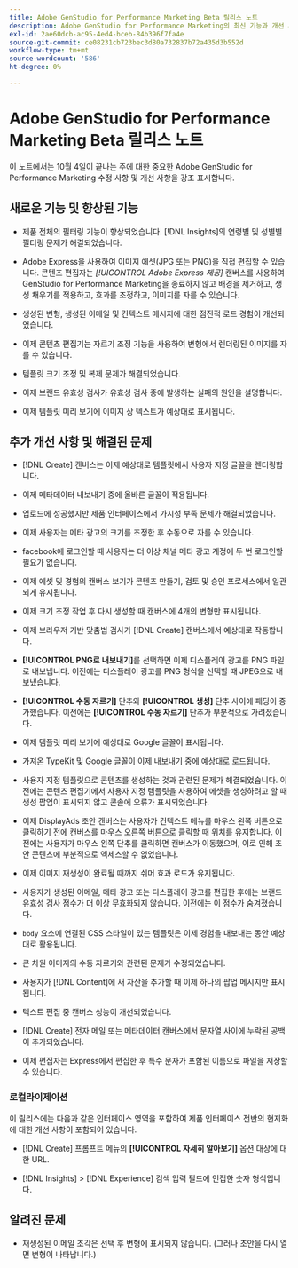 ```yaml
---
title: Adobe GenStudio for Performance Marketing Beta 릴리스 노트
description: Adobe GenStudio for Performance Marketing의 최신 기능과 개선 사항에 대해 알아봅니다.
exl-id: 2ae60dcb-ac95-4ed4-bceb-84b396f7fa4e
source-git-commit: ce08231cb723bec3d80a732837b72a435d3b552d
workflow-type: tm+mt
source-wordcount: '586'
ht-degree: 0%

---
```


# Adobe GenStudio for Performance Marketing Beta 릴리스 노트

이 노트에서는 10월 4일이 끝나는 주에 대한 중요한 Adobe GenStudio for Performance Marketing 수정 사항 및 개선 사항을 강조 표시합니다.

## 새로운 기능 및 향상된 기능

* 제품 전체의 필터링 기능이 향상되었습니다. [!DNL Insights]의 연령별 및 성별별 필터링 문제가 해결되었습니다.  <!-- GS-1198 -->

* Adobe Express을 사용하여 이미지 에셋(JPG 또는 PNG)을 직접 편집할 수 있습니다. 콘텐츠 편집자는 _[!UICONTROL Adobe Express 제공]_ 캔버스를 사용하여 GenStudio for Performance Marketing을 종료하지 않고 배경을 제거하고, 생성 채우기를 적용하고, 효과를 조정하고, 이미지를 자를 수 있습니다. <!-- GS-4615 -->

* 생성된 변형, 생성된 이메일 및 컨텍스트 메시지에 대한 점진적 로드 경험이 개선되었습니다. <!-- GS-4651 3062-->

* 이제 콘텐츠 편집기는 자르기 조정 기능을 사용하여 변형에서 렌더링된 이미지를 자를 수 있습니다. <!-- GS-2342 -->

* 템플릿 크기 조정 및 복제 문제가 해결되었습니다. <!-- GS-4895 -->

* 이제 브랜드 유효성 검사가 유효성 검사 중에 발생하는 실패의 원인을 설명합니다.

* 이제 템플릿 미리 보기에 이미지 상 텍스트가 예상대로 표시됩니다. <!-- GS-5917 -->

## 추가 개선 사항 및 해결된 문제

* [!DNL Create] 캔버스는 이제 예상대로 템플릿에서 사용자 지정 글꼴을 렌더링합니다. <!-- GS-3415 -->

* 이제 메타데이터 내보내기 중에 올바른 글꼴이 적용됩니다. <!-- GS-5875 -->

* 업로드에 성공했지만 제품 인터페이스에서 가시성 부족 문제가 해결되었습니다. <!-- GS-4815 5650-->

* 이제 사용자는 메타 광고의 크기를 조정한 후 수동으로 자를 수 있습니다. <!-- GS-5871 -->

* facebook에 로그인할 때 사용자는 더 이상 채널 메타 광고 계정에 두 번 로그인할 필요가 없습니다. <!-- GS-3009 -->

* 이제 에셋 및 경험의 캔버스 보기가 콘텐츠 만들기, 검토 및 승인 프로세스에서 일관되게 유지됩니다. <!-- GS-5877 -->

* 이제 크기 조정 작업 후 다시 생성할 때 캔버스에 4개의 변형만 표시됩니다. <!-- GS-5869 -->

* 이제 브라우저 기반 맞춤법 검사가 [!DNL Create] 캔버스에서 예상대로 작동합니다. <!-- GS-5760 -->

* **[!UICONTROL PNG로 내보내기]**&#x200B;를 선택하면 이제 디스플레이 광고를 PNG 파일로 내보냅니다. 이전에는 디스플레이 광고를 PNG 형식을 선택할 때 JPEG으로 내보냈습니다. <!-- GS-5545 -->

* **[!UICONTROL 수동 자르기]** 단추와 **[!UICONTROL 생성]** 단추 사이에 패딩이 증가했습니다. 이전에는 **[!UICONTROL 수동 자르기]** 단추가 부분적으로 가려졌습니다. <!-- GS-6084 -->

* 이제 템플릿 미리 보기에 예상대로 Google 글꼴이 표시됩니다. <!-- GS-5946 -->

* 가져온 TypeKit 및 Google 글꼴이 이제 내보내기 중에 예상대로 로드됩니다. <!-- GS-5948 -->

* 사용자 지정 템플릿으로 콘텐츠를 생성하는 것과 관련된 문제가 해결되었습니다. 이전에는 콘텐츠 편집기에서 사용자 지정 템플릿을 사용하여 에셋을 생성하려고 할 때 생성 팝업이 표시되지 않고 콘솔에 오류가 표시되었습니다. <!-- GS-5262 -->

* 이제 DisplayAds 초안 캔버스는 사용자가 컨텍스트 메뉴를 마우스 왼쪽 버튼으로 클릭하기 전에 캔버스를 마우스 오른쪽 버튼으로 클릭할 때 위치를 유지합니다. 이전에는 사용자가 마우스 왼쪽 단추를 클릭하면 캔버스가 이동했으며, 이로 인해 초안 콘텐츠에 부분적으로 액세스할 수 없었습니다.  <!-- GS-5687 -->

* 이제 이미지 재생성이 완료될 때까지 쉬머 효과 로드가 유지됩니다.  <!-- GS-5811 -->

* 사용자가 생성된 이메일, 메타 광고 또는 디스플레이 광고를 편집한 후에는 브랜드 유효성 검사 점수가 더 이상 무효화되지 않습니다. 이전에는 이 점수가 숨겨졌습니다. <!-- GS-5379 -->

* `body` 요소에 연결된 CSS 스타일이 있는 템플릿은 이제 경험을 내보내는 동안 예상대로 활용됩니다. <!-- GS-5947 -->

* 큰 차원 이미지의 수동 자르기와 관련된 문제가 수정되었습니다. <!-- GS-6039 -->

* 사용자가 [!DNL Content]에 새 자산을 추가할 때 이제 하나의 팝업 메시지만 표시됩니다. <!-- GS-5020 -->

* 텍스트 편집 중 캔버스 성능이 개선되었습니다.  <!-- GS-5118 -->

* [!DNL Create] 전자 메일 또는 메타데이터 캔버스에서 문자열 사이에 누락된 공백이 추가되었습니다. <!-- GS-5019 -->

* 이제 편집자는 Express에서 편집한 후 특수 문자가 포함된 이름으로 파일을 저장할 수 있습니다. <!-- GS-6131 -->

### 로컬라이제이션

이 릴리스에는 다음과 같은 인터페이스 영역을 포함하여 제품 인터페이스 전반의 현지화에 대한 개선 사항이 포함되어 있습니다.

* [!DNL Create] 프롬프트 메뉴의 **[!UICONTROL 자세히 알아보기]** 옵션 대상에 대한 URL. <!-- GS-5029 -->

* [!DNL Insights] > [!DNL Experience] 검색 입력 필드에 인접한 숫자 형식입니다. <!-- GS-4494 -->

## 알려진 문제

* 재생성된 이메일 조각은 선택 후 변형에 표시되지 않습니다. (그러나 초안을 다시 열면 변형이 나타납니다.) <!-- GS-5913 -->